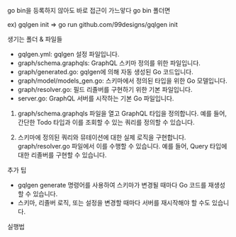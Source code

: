 go bin을 등록하지 않아도 
바로 접근이 가느앟다
go bin 폴더면 


ex)
gqlgen init => go run github.com/99designs/gqlgen init

생기는 폴더 & 파일들
- gqlgen.yml: gqlgen 설정 파일입니다.
- graph/schema.graphqls: GraphQL 스키마 정의를 위한 파일입니다.
- graph/generated.go: gqlgen에 의해 자동 생성된 Go 코드입니다.
- graph/model/models_gen.go: 스키마에서 정의된 타입을 위한 Go 모델입니다.
- graph/resolver.go: 필드 리졸버를 구현하기 위한 기본 파일입니다.
- server.go: GraphQL 서버를 시작하는 기본 Go 파일입니다.

1. graph/schema.graphqls 파일을 열고 GraphQL 타입을 정의합니다. 예를 들어, 간단한 Todo 타입과 이를 조회할 수 있는 쿼리를 정의할 수 있습니다.

2. 스키마에 정의된 쿼리와 뮤테이션에 대한 실제 로직을 구현합니다. graph/resolver.go 파일에서 이를 수행할 수 있습니다. 예를 들어, Query 타입에 대한 리졸버를 구현할 수 있습니다.

추가 팁
- gqlgen generate 명령어를 사용하여 스키마가 변경될 때마다 Go 코드를 재생성할 수 있습니다.
- 스키마, 리졸버 로직, 또는 설정을 변경할 때마다 서버를 재시작해야 할 수도 있습니다.

실행법
